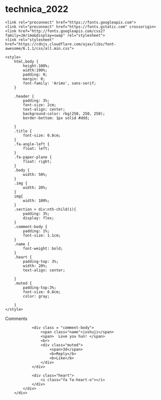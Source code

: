 # technica_2022
<!DOCTYPE html>
<html lang="en">
<head>
    <meta charset="UTF-8">
    <meta http-equiv="X-UA-Compatible" content="IE=edge">
    <meta name="viewpoint" content="width=device-width, initial-scale=1.0">
    <title>Comment Section</title>

    <link rel="preconnect" href="https://fonts.googleapis.com">
    <link rel="preconnect" href="https://fonts.gstatic.com" crossorigin>
    <link href="http://fonts.googleapis.com/css2?family=JArimo&display=swap" rel="stylesheet">
    <link rel="stylesheet" href="https://cdnjs.cloudflare.com/ajax/libs/font-awesome/6.1.1/css/all.min.css">
    
    <style>
        html,body {
            height:100%;
            width:100%;
            padding: 0;
            margin: 0;
            font-family: 'Arimo', sans-serif;
        }

        .header {
            padding: 3%;
            font-size: 2cm;
            text-align: center;
            background-color: rbg(250, 250, 250);
            border-bottom: 1px solid #ddd;
        
        }
        .title {
            font-size: 0.8cm;
        }
        .fa-angle-left {
            float: left;
        }
        .fa-paper-plane {
            float: right;
        }
        .body {
            width: 50%;
        }
        .img {
            width: 20%;
        }
        img{
            width: 100%;
        }
        .section > div:nth-child(1){
            padding: 3%;
            display: flex;
        }
        .comment-body {
            padding: 1%;
            font-size: 1.1cm;
        }
        .name {
            font-weight: bold;
        }
        .heart {
            padding-top: 3%;
            width: 20%;
            text-align: center;
        
        }
        .muted {
            padding-top:3%;
            font-size: 0.8cm;
            color: gray;
            
        }
    </style>
</head>
<body>
    <div class="header">
        <i class="fa fa-angle-left"></i>
        <span class="title">Comments</span>
        <i class="fa fa-paper-plane"></i>
    </div>
    <div class ="body">
        <div class="section">
            <div>
                <div class="img">
                    <img src="img1.jpg" alt="">
                </div>

                <div class = "comment-body">
                    <span class="name">joshuji</span>
                    <span>  Love you hun! </span>
                    <br>
                    <div class="muted">
                        <span>3d</span>
                        <b>Reply</b>
                        <b>Like</b>
                    </div>
                </div>

                <div class="heart">
                    <i class="fa fa-heart-o"></i>
                </div>
            </div>
        </div>
        
</body>
</html>
